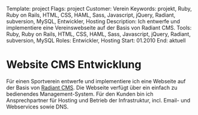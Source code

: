 Template: project
Flags: project
Customer: Verein
Keywords: projekt, Ruby, Ruby on Rails, HTML, CSS, HAML, Sass, Javascript, jQuery, Radiant, subversion, MySQL, Entwickler, Hosting
Description: Ich entwerfe und implementiere eine Vereinswebseite auf der Basis von Radiant CMS.
Tools: Ruby, Ruby on Rails, HTML, CSS, HAML, Sass, Javascript, jQuery, Radiant, subversion, MySQL
Roles: Entwickler, Hosting
Start: 01.2010
End: aktuell

# Website CMS Entwicklung

Für einen Sportverein entwerfe und implementiere ich eine Webseite auf der Basis von [Radiant CMS](http://radiantcms.org). Die Webseite verfügt über ein einfach zu bedienendes Management-System. Für den Kunden bin ich Ansprechpartner für Hosting und Betrieb der Infrastruktur, incl. Email- und Webservices sowie DNS.
